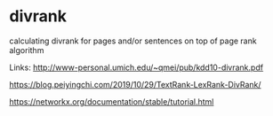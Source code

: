 # divrank
calculating divrank for pages and/or sentences on top of page rank algorithm

Links:
http://www-personal.umich.edu/~qmei/pub/kdd10-divrank.pdf

https://blog.peiyingchi.com/2019/10/29/TextRank-LexRank-DivRank/

https://networkx.org/documentation/stable/tutorial.html

